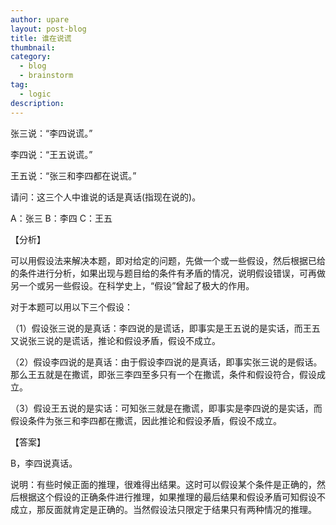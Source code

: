 ```yaml
---
author: upare
layout: post-blog
title: 谁在说谎
thumbnail:
category:
  - blog
  - brainstorm
tag:
  - logic
description: 
---
```

张三说：“李四说谎。”

李四说：“王五说谎。”

王五说：“张三和李四都在说谎。”

请问：这三个人中谁说的话是真话(指现在说的)。

A：张三 B：李四 C：王五

【分析】

可以用假设法来解决本题，即对给定的问题，先做一个或一些假设，然后根据已给的条件进行分析，如果出现与题目给的条件有矛盾的情况，说明假设错误，可再做另一个或另一些假设。在科学史上，“假设”曾起了极大的作用。

对于本题可以用以下三个假设：

（1）假设张三说的是真话：李四说的是谎话，即事实是王五说的是实话，而王五又说张三说的是谎话，推论和假设矛盾，假设不成立。

（2）假设李四说的是真话：由于假设李四说的是真话，即事实张三说的是假话。那么王五就是在撒谎，即张三李四至多只有一个在撒谎，条件和假设符合，假设成立。

（3）假设王五说的是实话：可知张三就是在撒谎，即事实是李四说的是实话，而假设条件为张三和李四都在撒谎，因此推论和假设矛盾，假设不成立。

【答案】

B，李四说真话。

说明：有些时候正面的推理，很难得出结果。这时可以假设某个条件是正确的，然后根据这个假设的正确条件进行推理，如果推理的最后结果和假设矛盾可知假设不成立，那反面就肯定是正确的。当然假设法只限定于结果只有两种情况的推理。
